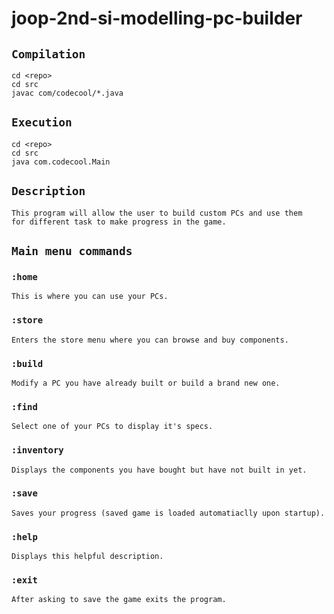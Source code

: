 # joop-2nd-si-modelling-pc-builder

## `Compilation`
    cd <repo>
    cd src
    javac com/codecool/*.java

## `Execution`
    cd <repo>
    cd src
    java com.codecool.Main

## `Description`

    This program will allow the user to build custom PCs and use them
    for different task to make progress in the game.

## `Main menu commands`

### `:home`
    This is where you can use your PCs.
### `:store`
    Enters the store menu where you can browse and buy components.
### `:build`
    Modify a PC you have already built or build a brand new one.
### `:find`
    Select one of your PCs to display it's specs.
### `:inventory`
    Displays the components you have bought but have not built in yet.
### `:save`
    Saves your progress (saved game is loaded automatiaclly upon startup).
### `:help`
    Displays this helpful description.
### `:exit`
    After asking to save the game exits the program.
